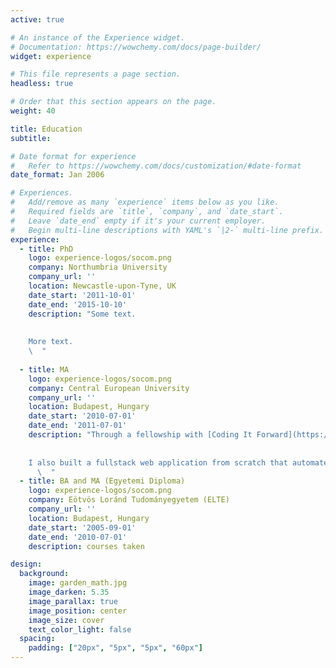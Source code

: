```yaml
---
active: true

# An instance of the Experience widget.
# Documentation: https://wowchemy.com/docs/page-builder/
widget: experience

# This file represents a page section.
headless: true

# Order that this section appears on the page.
weight: 40

title: Education
subtitle:

# Date format for experience
#   Refer to https://wowchemy.com/docs/customization/#date-format
date_format: Jan 2006

# Experiences.
#   Add/remove as many `experience` items below as you like.
#   Required fields are `title`, `company`, and `date_start`.
#   Leave `date_end` empty if it's your current employer.
#   Begin multi-line descriptions with YAML's `|2-` multi-line prefix.
experience:
  - title: PhD
    logo: experience-logos/socom.png
    company: Northumbria University
    company_url: ''
    location: Newcastle-upon-Tyne, UK
    date_start: '2011-10-01'
    date_end: '2015-10-10'
    description: "Some text.
    
    
    More text.
    \  "
        
  - title: MA
    logo: experience-logos/socom.png
    company: Central European University
    company_url: ''
    location: Budapest, Hungary
    date_start: '2010-07-01'
    date_end: '2011-07-01'
    description: "Through a fellowship with [Coding It Forward](https://www.codingitforward.com/), I worked as a data science intern with the US Special Operations Command. I assisted in the creation of a machine learning model for predictive maintenance on CV-22 helicopters to reduce downtime & improve readiness. 
    
    
    I also built a fullstack web application from scratch that automates the process of verifying inventory data. The tool is expected to save roughly 2,500 man hours and $102,000 annually.
      \  "
  - title: BA and MA (Egyetemi Diploma)
    logo: experience-logos/socom.png
    company: Eötvös Loránd Tudományegyetem (ELTE)
    company_url: ''
    location: Budapest, Hungary
    date_start: '2005-09-01'
    date_end: '2010-07-01'
    description: courses taken

design:
  background:
    image: garden_math.jpg
    image_darken: 5.35
    image_parallax: true
    image_position: center
    image_size: cover
    text_color_light: false
  spacing:
    padding: ["20px", "5px", "5px", "60px"]
---
```

